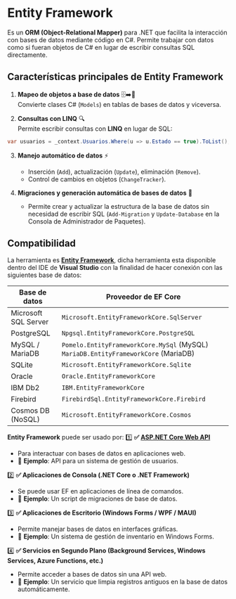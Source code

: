 # Entity Framework
Es un **ORM (Object-Relational Mapper)** para .NET que facilita la interacción con bases de datos mediante código en C#. Permite trabajar con datos como si fueran objetos de C# en lugar de escribir consultas SQL directamente.
## **Características principales de Entity Framework**

1. **Mapeo de objetos a base de datos** 🗄️➡️🧩  
    Convierte clases C# (`Models`) en tablas de bases de datos y viceversa.
    
2. **Consultas con LINQ** 🔍  
    Permite escribir consultas con **LINQ** en lugar de SQL:
```c#
var usuarios = _context.Usuarios.Where(u => u.Estado == true).ToList();
```

3. **Manejo automático de datos** ⚡
	- Inserción (`Add`), actualización (`Update`), eliminación (`Remove`).
	- Control de cambios en objetos (`ChangeTracker`).
	
4. **Migraciones y generación automática de bases de datos** 🔄
    - Permite crear y actualizar la estructura de la base de datos sin necesidad de escribir SQL (`Add-Migration` y `Update-Database` en la Consola de Administrador de Paquetes).

## Compatibilidad
La herramienta es **[Entity Framework](Entity%20Framework.md)**, dicha herramienta esta disponible dentro del IDE de **Visual Studio** con la finalidad de hacer conexión con las siguientes base de datos:

| Base de datos        | Proveedor de EF Core                                                               |
| -------------------- | ---------------------------------------------------------------------------------- |
| Microsoft SQL Server | `Microsoft.EntityFrameworkCore.SqlServer`                                          |
| PostgreSQL           | `Npgsql.EntityFrameworkCore.PostgreSQL`                                            |
| MySQL / MariaDB      | `Pomelo.EntityFrameworkCore.MySql` (MySQL) `MariaDB.EntityFrameworkCore` (MariaDB) |
| SQLite               | `Microsoft.EntityFrameworkCore.Sqlite`                                             |
| Oracle               | `Oracle.EntityFrameworkCore`                                                       |
| IBM Db2              | `IBM.EntityFrameworkCore`                                                          |
| Firebird             | `FirebirdSql.EntityFrameworkCore.Firebird`                                         |
| Cosmos DB (NoSQL)    | `Microsoft.EntityFrameworkCore.Cosmos`                                             |
**Entity Framework** puede ser usado por:
1️⃣ **✅ [ASP.NET Core Web API](ASP.NET%20Core%20Web%20API)**
- Para interactuar con bases de datos en aplicaciones web.
- 📌 **Ejemplo**: API para un sistema de gestión de usuarios.

2️⃣ **✅ Aplicaciones de Consola (.NET Core o .NET Framework)**
- Se puede usar EF en aplicaciones de línea de comandos.
- 📌 **Ejemplo**: Un script de migraciones de base de datos.

3️⃣ **✅ Aplicaciones de Escritorio (Windows Forms / WPF / MAUI)**
- Permite manejar bases de datos en interfaces gráficas.
- 📌 **Ejemplo**: Un sistema de gestión de inventario en Windows Forms.

4️⃣ **✅ Servicios en Segundo Plano (Background Services, Windows Services, Azure Functions, etc.)**
- Permite acceder a bases de datos sin una API web.
- 📌 **Ejemplo**: Un servicio que limpia registros antiguos en la base de datos automáticamente.